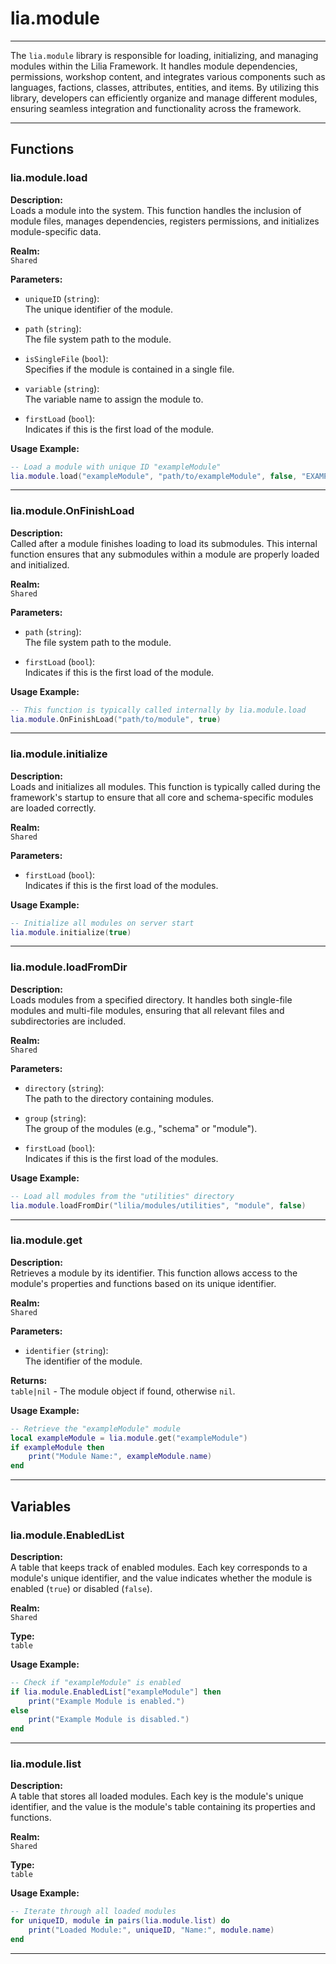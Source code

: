 ﻿# lia.module

---

The `lia.module` library is responsible for loading, initializing, and managing modules within the Lilia Framework. It handles module dependencies, permissions, workshop content, and integrates various components such as languages, factions, classes, attributes, entities, and items. By utilizing this library, developers can efficiently organize and manage different modules, ensuring seamless integration and functionality across the framework.

---

## Functions

### **lia.module.load**

**Description:**  
Loads a module into the system. This function handles the inclusion of module files, manages dependencies, registers permissions, and initializes module-specific data.

**Realm:**  
`Shared`

**Parameters:**  

- `uniqueID` (`string`):  
  The unique identifier of the module.

- `path` (`string`):  
  The file system path to the module.

- `isSingleFile` (`bool`):  
  Specifies if the module is contained in a single file.

- `variable` (`string`):  
  The variable name to assign the module to.

- `firstLoad` (`bool`):  
  Indicates if this is the first load of the module.

**Usage Example:**
```lua
-- Load a module with unique ID "exampleModule"
lia.module.load("exampleModule", "path/to/exampleModule", false, "EXAMPLE_MODULE", true)
```

---

### **lia.module.OnFinishLoad**

**Description:**  
Called after a module finishes loading to load its submodules. This internal function ensures that any submodules within a module are properly loaded and initialized.

**Realm:**  
`Shared`

**Parameters:**  

- `path` (`string`):  
  The file system path to the module.

- `firstLoad` (`bool`):  
  Indicates if this is the first load of the module.

**Usage Example:**
```lua
-- This function is typically called internally by lia.module.load
lia.module.OnFinishLoad("path/to/module", true)
```

---

### **lia.module.initialize**

**Description:**  
Loads and initializes all modules. This function is typically called during the framework's startup to ensure that all core and schema-specific modules are loaded correctly.

**Realm:**  
`Shared`

**Parameters:**  

- `firstLoad` (`bool`):  
  Indicates if this is the first load of the modules.

**Usage Example:**
```lua
-- Initialize all modules on server start
lia.module.initialize(true)
```

---

### **lia.module.loadFromDir**

**Description:**  
Loads modules from a specified directory. It handles both single-file modules and multi-file modules, ensuring that all relevant files and subdirectories are included.

**Realm:**  
`Shared`

**Parameters:**  

- `directory` (`string`):  
  The path to the directory containing modules.

- `group` (`string`):  
  The group of the modules (e.g., "schema" or "module").

- `firstLoad` (`bool`):  
  Indicates if this is the first load of the modules.

**Usage Example:**
```lua
-- Load all modules from the "utilities" directory
lia.module.loadFromDir("lilia/modules/utilities", "module", false)
```

---

### **lia.module.get**

**Description:**  
Retrieves a module by its identifier. This function allows access to the module's properties and functions based on its unique identifier.

**Realm:**  
`Shared`

**Parameters:**  

- `identifier` (`string`):  
  The identifier of the module.

**Returns:**  
`table|nil` - The module object if found, otherwise `nil`.

**Usage Example:**
```lua
-- Retrieve the "exampleModule" module
local exampleModule = lia.module.get("exampleModule")
if exampleModule then
    print("Module Name:", exampleModule.name)
end
```

---

## Variables

### **lia.module.EnabledList**

**Description:**  
A table that keeps track of enabled modules. Each key corresponds to a module's unique identifier, and the value indicates whether the module is enabled (`true`) or disabled (`false`).

**Realm:**  
`Shared`

**Type:**  
`table`

**Usage Example:**
```lua
-- Check if "exampleModule" is enabled
if lia.module.EnabledList["exampleModule"] then
    print("Example Module is enabled.")
else
    print("Example Module is disabled.")
end
```

---

### **lia.module.list**

**Description:**  
A table that stores all loaded modules. Each key is the module's unique identifier, and the value is the module's table containing its properties and functions.

**Realm:**  
`Shared`

**Type:**  
`table`

**Usage Example:**
```lua
-- Iterate through all loaded modules
for uniqueID, module in pairs(lia.module.list) do
    print("Loaded Module:", uniqueID, "Name:", module.name)
end
```

---

